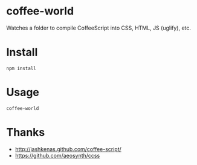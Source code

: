 # coffee-world
Watches a folder to compile CoffeeScript into CSS, HTML, JS (uglify), etc.

# Install
    npm install

# Usage
    coffee-world

# Thanks
* http://jashkenas.github.com/coffee-script/
* https://github.com/aeosynth/ccss